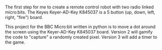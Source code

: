 The first step for me to create a remote control robot with two radio linked micro:bits. The Keyes Keyer-AD-Key K845037 is a 5 button (up, down, left, right, "fire") board.

This project for the BBC Micro:bit written in python is to move a dot around the screen using the Keyer-AD-Key K845037 board.
Version 2 will gamify the code to "capture" a randomly created pixel.
Version 3 will add a timer to the game.  
